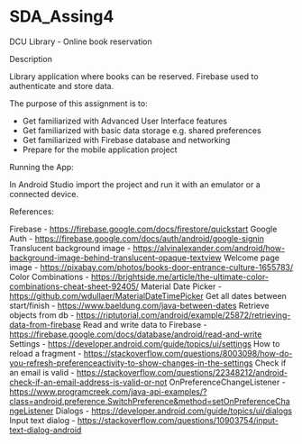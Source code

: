 # SDA_Assing4
DCU Library - Online book reservation

Description

Library application where books can be reserved.
Firebase used to authenticate and store data.

The purpose of this assignment is to:
- Get familiarized with Advanced User Interface features
- Get familiarized with basic data storage e.g. shared preferences
- Get familiarized with Firebase database and networking
- Prepare for the mobile application project

Running the App:

In Android Studio import the project and run it with an emulator or a connected device.

References:

Firebase - https://firebase.google.com/docs/firestore/quickstart
Google Auth - https://firebase.google.com/docs/auth/android/google-signin
Translucent background image - https://alvinalexander.com/android/how-background-image-behind-translucent-opaque-textview
Welcome page image - https://pixabay.com/photos/books-door-entrance-culture-1655783/
Color Combinations - https://brightside.me/article/the-ultimate-color-combinations-cheat-sheet-92405/
Material Date Picker - https://github.com/wdullaer/MaterialDateTimePicker
Get all dates between start/finish - https://www.baeldung.com/java-between-dates
Retrieve objects from db - https://riptutorial.com/android/example/25872/retrieving-data-from-firebase
Read and write data to Firebase - https://firebase.google.com/docs/database/android/read-and-write
Settings - https://developer.android.com/guide/topics/ui/settings
How to reload a fragment - https://stackoverflow.com/questions/8003098/how-do-you-refresh-preferenceactivity-to-show-changes-in-the-settings
Check if an email is valid - https://stackoverflow.com/questions/22348212/android-check-if-an-email-address-is-valid-or-not
OnPreferenceChangeListener - https://www.programcreek.com/java-api-examples/?class=android.preference.SwitchPreference&method=setOnPreferenceChangeListener
Dialogs - https://developer.android.com/guide/topics/ui/dialogs
Input text dialog - https://stackoverflow.com/questions/10903754/input-text-dialog-android
